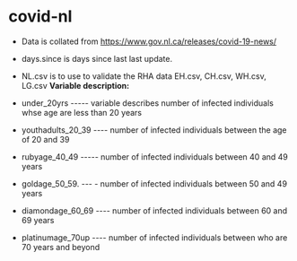 # covid-nl

- Data is collated from https://www.gov.nl.ca/releases/covid-19-news/

- days.since is days since last last update.

- NL.csv is to use to validate the RHA data EH.csv, CH.csv, WH.csv, LG.csv
**Variable description:**
  
- under_20yrs           ----- variable describes number of infected individuals whse age are less than 20 years  
- youthadults_20_39 ---- number of infected individuals between the age of 20 and 39
- rubyage_40_49       ----- number of infected individuals between 40 and 49 years
- goldage_50_59.       --- - number of infected individuals between 50 and 49 years 
- diamondage_60_69 ---- number of infected individuals between 60 and 69 years
- platinumage_70up   ---- number of infected individuals between who are 70 years and beyond
